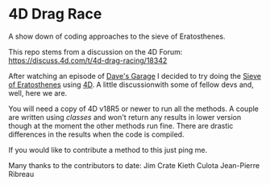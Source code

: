 # 4D Drag Race
 A show down of coding approaches to the sieve of Eratosthenes.

This repo stems from a discussion on the 4D Forum: https://discuss.4d.com/t/4d-drag-racing/18342

After watching an episode of [Dave's Garage](https://www.youtube.com/embed/D3h62rgewZM) I decided to try doing the [Sieve of Eratosthenes](https://en.wikipedia.org/wiki/Sieve_of_Eratosthenes) using [4D](https:www.4d.com). A little discussionwith some of fellow devs and, well, here we are. 

You will need a copy of 4D v18R5 or newer to run all the methods. A couple are written using *classes* and won't return any results in lower version though at the moment the other methods run fine. There are drastic differences in the results when the code is compiled. 

If you would like to contribute a method to this just ping me. 

Many thanks to the contributors to date: 
Jim Crate
Kieth Culota
Jean-Pierre Ribreau

